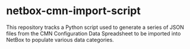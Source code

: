# netbox-cmn-import-script
This repository tracks a Python script used to generate a series of JSON files from the CMN Configuration Data Spreadsheet to be imported into NetBox to populate various data categories.


